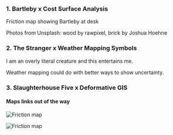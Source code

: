 



### 1. Bartleby x Cost Surface Analysis

Friction map showing Bartleby at desk



Photos from Unsplash: wood by rawpixel, brick by Joshua Hoehne



### 2. The Stranger x Weather Mapping Symbols

I am an overly literal creature and this entertains me. 

Weather mapping could do with better ways to show uncertainty.


### 3. Slaughterhouse Five x Deformative GIS




####  Maps links out of the way
![Friction map](https://hannimalcrackers.github.io/parseltongue/img/praxis_illus_bartleby.png)

![Friction map](https://hannimalcrackers.github.io/parseltongue/img/praxis_illus_thestranger.png)
